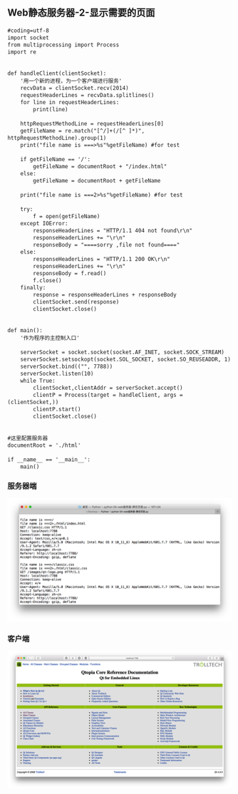 ## Web静态服务器-2-显示需要的页面

    #coding=utf-8
    import socket
    from multiprocessing import Process
    import re


    def handleClient(clientSocket):
        '用一个新的进程，为一个客户端进行服务'
        recvData = clientSocket.recv(2014)
        requestHeaderLines = recvData.splitlines()
        for line in requestHeaderLines:
            print(line)

        httpRequestMethodLine = requestHeaderLines[0]
        getFileName = re.match("[^/]+(/[^ ]*)", httpRequestMethodLine).group(1)
        print("file name is ===>%s"%getFileName) #for test

        if getFileName == '/':
            getFileName = documentRoot + "/index.html"
        else:
            getFileName = documentRoot + getFileName

        print("file name is ===2>%s"%getFileName) #for test

        try:
            f = open(getFileName)
        except IOError:
            responseHeaderLines = "HTTP/1.1 404 not found\r\n"
            responseHeaderLines += "\r\n"
            responseBody = "====sorry ,file not found===="
        else:
            responseHeaderLines = "HTTP/1.1 200 OK\r\n"
            responseHeaderLines += "\r\n"
            responseBody = f.read()
            f.close()
        finally:
            response = responseHeaderLines + responseBody
            clientSocket.send(response)
            clientSocket.close()


    def main():
        '作为程序的主控制入口'

        serverSocket = socket.socket(socket.AF_INET, socket.SOCK_STREAM)
        serverSocket.setsockopt(socket.SOL_SOCKET, socket.SO_REUSEADDR, 1)
        serverSocket.bind(("", 7788))
        serverSocket.listen(10)
        while True:
            clientSocket,clientAddr = serverSocket.accept()
            clientP = Process(target = handleClient, args = (clientSocket,))
            clientP.start()
            clientSocket.close()


    #这里配置服务器
    documentRoot = './html'

    if __name__ == '__main__':
        main()  

### 服务器端

![alt文本](Images/Snip20161117_7.png "Title")

### 客户端

![alt文本](Images/Snip20161117_5.png "Title")
